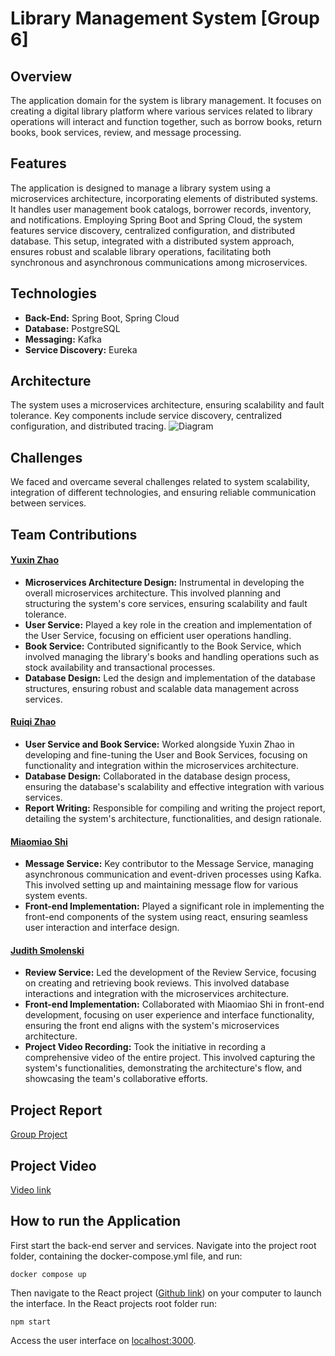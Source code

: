 
# Library Management System [Group 6]

## Overview
The application domain for the system is library management. It focuses on creating a digital library platform where various services related to library operations will interact and function together, such as borrow books, return books, book services, review, and message processing.

## Features
The application is designed to manage a library system using a microservices architecture, incorporating elements of distributed systems. It handles user management book catalogs, borrower records, inventory, and notifications. Employing Spring Boot and Spring Cloud, the system features service discovery, centralized configuration, and distributed database. This setup, integrated with a distributed system approach, ensures robust and scalable library operations, facilitating both synchronous and asynchronous communications among microservices.

## Technologies
- **Back-End:** Spring Boot, Spring Cloud
- **Database:** PostgreSQL
- **Messaging:** Kafka
- **Service Discovery:** Eureka

## Architecture
The system uses a microservices architecture, ensuring scalability and fault tolerance. Key components include service discovery, centralized configuration, and distributed tracing.
![Diagram](https://github.com/ZhaoYuxin1211/DistributedLibrary/assets/74203373/d6bbb502-6912-49d7-92c8-a9e2a25f0a9c)


## Challenges
We faced and overcame several challenges related to system scalability, integration of different technologies, and ensuring reliable communication between services.

## Team Contributions

#### [Yuxin Zhao](https://github.com/ZhaoYuxin1211)
- **Microservices Architecture Design:** Instrumental in developing the overall microservices architecture. This involved planning and structuring the system's core services, ensuring scalability and fault tolerance.
- **User Service:** Played a key role in the creation and implementation of the User Service, focusing on efficient user operations handling.
- **Book Service:** Contributed significantly to the Book Service, which involved managing the library's books and handling operations such as stock availability and transactional processes.
- **Database Design:** Led the design and implementation of the database structures, ensuring robust and scalable data management across services.

#### [Ruiqi Zhao](https://github.com/ZRQ-rikkie)
- **User Service and Book Service:** Worked alongside Yuxin Zhao in developing and fine-tuning the User and Book Services, focusing on functionality and integration within the microservices architecture.
- **Database Design:** Collaborated in the database design process, ensuring the database's scalability and effective integration with various services.
- **Report Writing:** Responsible for compiling and writing the project report, detailing the system's architecture, functionalities, and design rationale.

#### [Miaomiao Shi](https://github.com/MiaomiaoShi1004)
- **Message Service:** Key contributor to the Message Service, managing asynchronous communication and event-driven processes using Kafka. This involved setting up and maintaining message flow for various system events.
- **Front-end Implementation:** Played a significant role in implementing the front-end components of the system using react, ensuring seamless user interaction and interface design.

#### [Judith Smolenski](https://github.com/jsmo998)
- **Review Service:** Led the development of the Review Service, focusing on creating and retrieving book reviews. This involved database interactions and integration with the microservices architecture.
- **Front-end Implementation:** Collaborated with Miaomiao Shi in front-end development, focusing on user experience and interface functionality, ensuring the front end aligns with the system's microservices architecture.
- **Project Video Recording:** Took the initiative in recording a comprehensive video of the entire project. This involved capturing the system's functionalities, demonstrating the architecture's flow, and showcasing the team's collaborative efforts.



   
## Project Report
[Group Project](https://github.com/ZhaoYuxin1211/DistributedLibrary/blob/main/TeamReport.pdf)


## Project Video
[Video link](https://drive.google.com/file/d/1Jg-y6Hhwo--ILkxyk9aGR7yoYPfKEZwR/view?usp=sharing)


## How to run the Application
First start the back-end server and services. Navigate into the project root folder, containing the docker-compose.yml file, and run:

``` docker compose up ```

Then navigate to the React project ([Github link](https://github.com/MiaomiaoShi1004/distributedlibrary)) on your computer to launch the interface. In the React projects root folder run:

``` npm start ```

Access the user interface on [localhost:3000](http://localhost:3000).